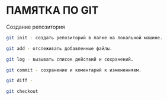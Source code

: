 # ПАМЯТКА ПО GIT

Создание репозитория 

```sh
git init - создать репозиторий в папке на локальной машине.
```
```sh
git add - отслеживать добавленные файлы.
```
```sh
git log - вызывать список действий и сохранений.
```
```sh
git commit - сохранение и коментарий к измененияем.
```
```sh
git diff - 
```
```sh
git checkout
```
